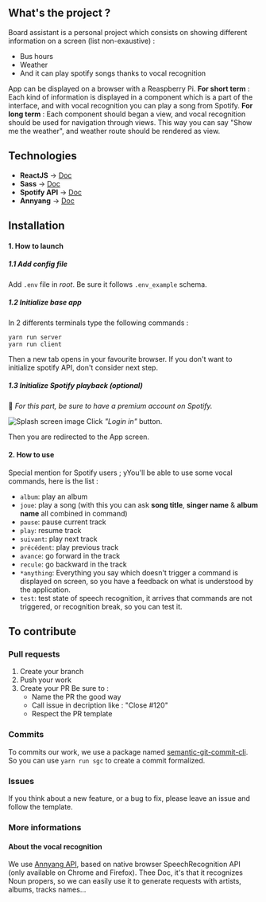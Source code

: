 ## What's the project ?
Board assistant is a personal project which consists on showing different information on a screen (list non-exaustive) :
- Bus hours
- Weather
- And it can play spotify songs thanks to vocal recognition

App can be displayed on a browser with a Reaspberry Pi.
**For short term** : Each kind of information is displayed in a component which is a part of the interface, and with vocal recognition you can play a song from Spotify.
**For long term** : Each component should began a view, and vocal recognition should be used for navigation through views. This way you can say "Show me the weather", and weather route should be rendered as view.

## Technologies
- **ReactJS** → [Doc](https://reactjs.org/docs/getting-started.html)
- **Sass** → [Doc](http://sass-lang.com/documentation/file.SASS_REFERENCE.html)
- **Spotify API** → [Doc](https://developer.spotify.com/documentation/web-api/)
- **Annyang** → [Doc](https://www.talater.com/annyang/)

## Installation


#### 1. How to launch


##### 1.1 Add config file
Add `.env` file in *root*. Be sure it follows `.env_example` schema.

##### 1.2 Initialize base app
In 2 differents terminals type the following commands :
```
yarn run server
yarn run client
```
Then a new tab opens in your favourite browser. If you don't want to initialize spotify API, don't consider next step.

##### 1.3 Initialize Spotify playback *(optional)*
🚨 *For this part, be sure to have a premium account on Spotify.*

![Splash screen image]("https://github.com/Antoninbln/board-assistant/tree/master/.github/img/login-with-spotify.PNG")
Click *"Login in"* button.

Then you are redirected to the App screen.


#### 2. How to use
Special mention for Spotify users ; yYou'll be able to use some vocal commands, here is the list : 
- `album`: play an album
- `joue`: play a song (with this you can ask **song title**, **singer name** & **album name** all combined in command)
- `pause`: pause current track
- `play`: resume track
- `suivant`: play next track
- `précédent`: play previous track
- `avance`: go forward in the track
- `recule`: go backward in the track
- `*anything`: Everything you say which doesn't trigger a command is displayed on screen, so you have a feedback on what is understood by the application.
- `test`: test state of speech recognition, it arrives that commands are not triggered, or recognition break, so you can test it. 

## To contribute
### Pull requests
1. Create your branch
2. Push your work
3. Create your PR
  Be sure to :
    - Name the PR the good way
    - Call issue in decription like : "Close #120"
    - Respect the PR template

### Commits
To commits our work, we use a package named [semantic-git-commit-cli](https://www.npmjs.com/package/semantic-git-commit-cli).<br/>
So you can use `yarn run sgc` to create a commit formalized.

### Issues
If you think about a new feature, or a bug to fix, please leave an issue and follow the template. 

### More informations
#### About the vocal recognition
We use [Annyang API](), based on native browser SpeechRecognition API (only available on Chrome and Firefox).
Thee Doc, it's that it recognizes Noun propers, so we can easily use it to generate requests with artists, albums, tracks names...